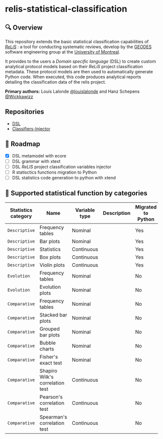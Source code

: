 # relis-statistical-classification

## 🔍 Overview

This repository extends the basic statistical classification capabilities of *[ReLiS](https://github.com/geodes-sms/relis)* : a tool for conducting systematic reviews, develop by the [GEODES](https://geodes.iro.umontreal.ca/) software engineering group at the [University of Montreal](https://www.umontreal.ca/en/).

It provides to the users a *Domain specific language* (DSL) to create custom analytical protocol models based on their *ReLiS* project classification metadata.
These protocol models are then used to automatically generate Python code. When executed, this code produces analytical reports detailing the classification data of the relis project.

**Primary authors:** Louis Lalonde [@louislalonde](https://github.com/LouisLalonde) and Hanz Schepens [@Wickkawizz](https://github.com/Wickkawizz)

## Repositories

- [DSL](https://github.com/LouisLalonde/relis-statistical-classification)
- [Classifiers-Injector](https://github.com/LouisLalonde/relis-classifiers-injector)

## 🚀 Roadmap 
- [x] DSL metamodel with ecore
- [ ] DSL grammar with xtext
- [ ] DSL *ReLIS* project classification variables injector
- [ ] R statisctics functions migration to Python
- [ ] DSL statistics code generation to python with xtend

## 📜 Supported statistical function by categories

| Statistics category | Name | Variable type | Description | Migrated to Python |
|----|----|----|----|----|
| ``Descriptive`` | Frequency tables | Nominal | | Yes |
| `Descriptive` | Bar plots | Nominal | | Yes |
| `Descriptive` | Statistics | Continuous | | Yes |
| `Descriptive` | Box plots | Continuous | | Yes |
| `Descriptive` | Violin plots | Continuous | | Yes |
| `Evolution` | Frequency tables | Nominal | | No |
| `Evolution` | Evolution plots | Nominal | | No |
| ``Comparative`` | Frequency tables | Nominal | | No |
| `Comparative` | Stacked bar plots | Nominal | | No |
| `Comparative` | Grouped bar plots | Nominal | | No |
| `Comparative` | Bubble charts | Nominal | | No |
| `Comparative` | Fisher's exact test | Nominal | | No |
| `Comparative` | Shapiro Wilk's correlation test | Continuous | | No |
| `Comparative` | Pearson's correlation test | Continuous | | No |
| `Comparative` | Spearman's correlation test | Continuous | | No |
